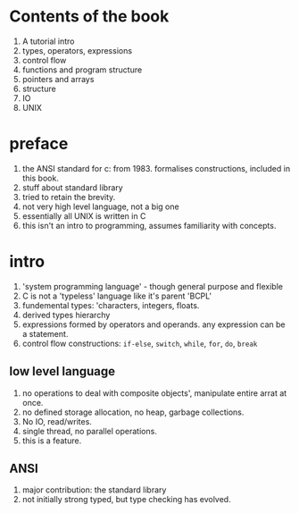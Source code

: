 # Contents of the book

1. A tutorial intro
2. types, operators, expressions
3. control flow
4. functions and program structure
5. pointers and arrays
6. structure 
7. IO
8. UNIX


# preface
1. the ANSI standard for c: from 1983. formalises constructions, included in this book.
2. stuff about standard library
3. tried to retain the brevity.
4. not very high level language, not a big one
5. essentially all UNIX is written in C
6. this isn't an intro to programming, assumes familiarity with concepts.

# intro
1. 'system programming language' - though general purpose and flexible
2. C is not a 'typeless' language like it's parent 'BCPL'
3. fundemental types: 'characters, integers, floats.
4. derived types hierarchy
5. expressions formed by operators and operands. any expression can be a statement.
6. control flow constructions: `if-else`, `switch`, `while`, `for`, `do`, `break`

## low level language
1. no operations to deal with composite objects', manipulate entire arrat at once.
2. no defined storage allocation, no heap, garbage collections.
3. No IO, read/writes. 
4. single thread, no parallel operations.
5. this is a feature.

## ANSI
1. major contribution: the standard library
2. not initially strong typed, but type checking has evolved.
